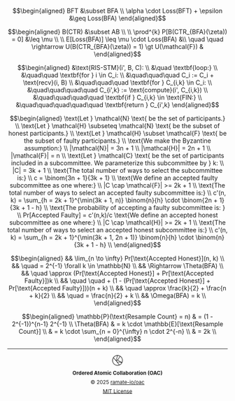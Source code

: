 ```math
\begin{aligned}
BFT &\subset BFA \\
\alpha \cdot Loss(BFT) + \epsilon &\geq Loss(BFA)
\end{aligned}
```

```math
\begin{aligned}
B(CTR) &\subset AB \\
\\
\prod^{k} P[B(CTR_{BFA}(\zeta)) = 0] &\leq \mu \\
\\
E[Loss(BFA)] \leq \mu \cdot Loss(BFA) &\\
\quad \quad \rightarrow U(B(CTR_{BFA}(\zeta)) = 1) \gt U(\mathcal{F}) &
\end{aligned}
```

```math
\begin{aligned}
&\text{RIS-STM}(i', B, C): \\
&\quad \textbf{loop:} \\
&\quad\quad \textbf{for } i \in C_i: \\
&\quad\quad\quad C_i := C_i + \text{recv}(i, B) \\
&\quad\quad\quad \textbf{for } C_{i,k} \in C_i: \\
&\quad\quad\quad\quad C_{i',k} := \text{compute}(i', C_{i,k}) \\
&\quad\quad\quad\quad \textbf{if } C_{i,k} \in \text{FIN:} \\
&\quad\quad\quad\quad\quad \textbf{return } C_{i',k}
\end{aligned}
```

```math
\begin{aligned}
\text{Let } \mathcal{N} \text{ be the set of participants.} \\
\text{Let } \mathcal{H} \subseteq \mathcal{N} \text{ be the subset of honest participants.} \\
\text{Let } \mathcal{H} \subset \mathcal{F} \text{ be the subset of faulty participants.} \\

\text{We make the Byzantine assumption:} \\
|\mathcal{N}| = 3n + 1 \\
|\mathcal{H}| = 2n + 1 \\
|\mathcal{F}| = n \\

\text{Let } \mathcal{C} \text{ be the set of participants included in a subcommittee. We parameterize this subcommittee by } k: \\

|C| = 3k + 1 \\

\text{The total number of ways to select the subcommittee is:} \\

c = \binom{3n + 1}{3k + 1} \\

\text{We define an accepted faulty subcommittee as one where:} \\

|C \cap \mathcal{F}| >= 2k + 1 \\

\text{The total number of ways to select an accepted faulty subcommittee is:} \\

c'(n, k) = \sum_{h = 2k + 1}^{\min(3k + 1, n)} \binom{n}{h} \cdot \binom{2n + 1}{3k + 1 - h} \\

\text{The probability of accepting a faulty subcommittee is: } \\

Pr[Accepted Faulty] = c'(n,k)/c

\text{We define an accepted honest subcommittee as one where:} \\

|C \cap \mathcal{H}| >= 2k + 1 \\

\text{The total number of ways to select an accepted honest subcommittee is:} \\

c'(n, k) = \sum_{h = 2k + 1}^{\min(3k + 1, 2n + 1)} \binom{n}{h} \cdot \binom{n}{3k + 1 - h} \\
\end{aligned}
```

```math
\begin{aligned}
&& \lim_{n \to \infty} Pr[\text{Accepted Honest}](n, k) \\
&& \quad = 2^{-1} \forall k \in \mathbb{N} \\
&& \Rightarrow \Theta(BFA) \\
&& \quad \approx (Pr[\text{Accepted Honest}] + Pr[\text{Accepted Faulty}])k \\
&& \quad \quad + (1 - (Pr[\text{Accepted Honest}] + Pr[\text{Accepted Faulty}]))(n + k)  \\
&& \quad \approx \frac{k}{2} + \frac{n + k}{2} \\
&& \quad = \frac{n}{2} + k \\

&& \Omega(BFA) = k \\
\end{aligned}
```

```math
\begin{aligned}
\mathbb{P}(\text{Resample Count} = n) & = (1 - 2^{-1})^{n-1} 2^{-1} \\
\Theta(BFA) & = k \cdot \mathbb{E}[\text{Resample Count}] \\
& = k \cdot \sum_{n = 0}^{\infty} n \cdot 2^{-n} \\
& = 2k \\
\end{aligned}
```

<!--OAC FOOTER: DO NOT REMOVE THIS LINE-->
---

<div align="center">
  <a href="https://github.com/ramate-io/oac">
    <picture>
      <source srcset="/assets/oac-inverted-transparent.png" media="(prefers-color-scheme: dark)">
      <img height="24" src="/assets/oac-transparent.png" alt="OAC"/>
    </picture>
  </a>
  <br/>
  <sub>
    <b>Ordered Atomic Collaboration (OAC)</b>
    <br/>
    &copy; 2025 <a href="https://github.com/ramate-io/oac">ramate-io/oac</a>
    <br/>
    <a href="https://github.com/ramate-io/oac/blob/main/LICENSE">MIT License</a>
  </sub>
</div>
